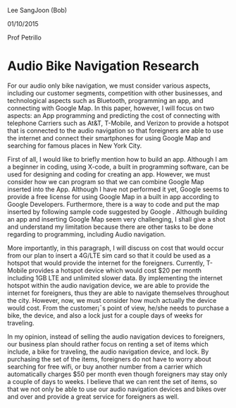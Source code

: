 Lee SangJoon (Bob)

01/10/2015

Prof Petrillo 

# Audio Bike Navigation Research

For our audio only bike navigation, we must consider various aspects, including our customer segments, competition with other businesses, and technological aspects such as Bluetooth, programming an app, and connecting with Google Map. In this paper, however,  I will focus on two aspects: an App programming and predicting the cost of connecting with telephone Carriers such as At&T, T-Mobile, and Verizon to provide a hotspot that is connected to the audio navigation so that foreigners are able to use the internet and connect their smartphones for using Google Map and searching for famous places in New York City. 

First of all, I would like to briefly mention how to build an app. Although I am a beginner in coding, using X-code, a built in programming software, can be used for designing and coding for creating an app. However, we must consider how we can program so that we can combine Google Map inserted into the App. Although I have not performed it yet, Google seems to provide a free license for using Google Map in a built in app according to Google Developers.   Furthermore, there is a way to code and put the map inserted by following sample code suggested by Google . Although building an app and inserting Google Map seem very challenging, I shall give a shot and understand my limitation because there are other tasks to be done regarding to programming, including Audio navigation. 

More importantly, in this paragraph, I will discuss on cost that would occur from our plan to insert a 4G/LTE sim card so that it could be used as a hotspot that would provide the internet for the foreigners. Currently, T-Mobile provides a hotspot device which would cost $20 per month including 1GB LTE and unlimited slower data.  By implementing the internet hotspot within the audio navigation device, we are able to provide the internet for foreigners, thus they are able to navigate themselves throughout the city. However, now, we must consider how much actually the device would cost. From the customer¡¯s point of view, he/she needs to purchase a bike, the device, and also a lock just for a couple days of weeks for traveling.  

In my opinion, instead of selling the audio navigation devices to foreigners, our business plan should rather focus on renting a set of items which include, a bike for traveling, the audio navigation device, and lock. By purchasing the set of the items, foreigners do not have to worry about searching for free wifi, or buy another number from a carrier which automatically charges $50 per month even though foreigners may stay only a couple of days to weeks. I believe that we can rent the set of items, so that we not only be able to use our audio navigation devices and bikes over and over and provide a great service for foreigners as well. 


